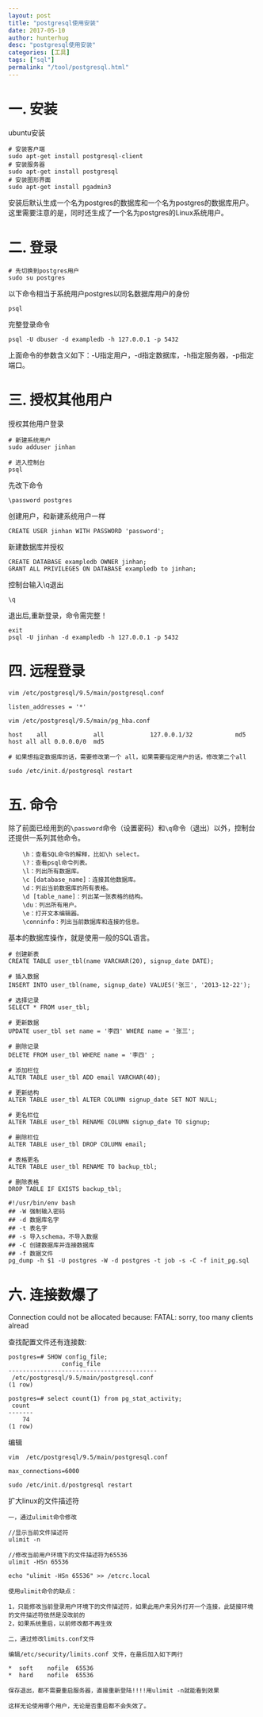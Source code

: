 ```yaml
---
layout: post
title: "postgresql使用安装"
date: 2017-05-10
author: hunterhug
desc: "postgresql使用安装"
categories: [工具]
tags: ["sql"]
permalink: "/tool/postgresql.html"
--- 
```


# 一. 安装

ubuntu安装
```
# 安装客户端
sudo apt-get install postgresql-client
# 安装服务器
sudo apt-get install postgresql
# 安装图形界面
sudo apt-get install pgadmin3
```

安装后默认生成一个名为postgres的数据库和一个名为postgres的数据库用户。这里需要注意的是，同时还生成了一个名为postgres的Linux系统用户。

# 二. 登录

```
# 先切换到postgres用户
sudo su postgres
```

以下命令相当于系统用户postgres以同名数据库用户的身份

```
psql
```

完整登录命令

```
psql -U dbuser -d exampledb -h 127.0.0.1 -p 5432
```

上面命令的参数含义如下：-U指定用户，-d指定数据库，-h指定服务器，-p指定端口。

# 三. 授权其他用户

授权其他用户登录
```
# 新建系统用户
sudo adduser jinhan

# 进入控制台
psql
```

先改下命令
```
\password postgres
```

创建用户，和新建系统用户一样
```
CREATE USER jinhan WITH PASSWORD 'password';
```

新建数据库并授权
```
CREATE DATABASE exampledb OWNER jinhan;
GRANT ALL PRIVILEGES ON DATABASE exampledb to jinhan;
```

控制台输入\q退出
```
\q
```

退出后,重新登录，命令需完整！
```
exit
psql -U jinhan -d exampledb -h 127.0.0.1 -p 5432
```

# 四. 远程登录

```
vim /etc/postgresql/9.5/main/postgresql.conf

listen_addresses = '*'  

vim /etc/postgresql/9.5/main/pg_hba.conf

host    all             all             127.0.0.1/32            md5
host all all 0.0.0.0/0  md5

# 如果想指定数据库的话，需要修改第一个 all，如果需要指定用户的话，修改第二个all

sudo /etc/init.d/postgresql restart
```

# 五. 命令

除了前面已经用到的`\password`命令（设置密码）和`\q`命令（退出）以外，控制台还提供一系列其他命令。

        \h：查看SQL命令的解释，比如\h select。
        \?：查看psql命令列表。
        \l：列出所有数据库。
        \c [database_name]：连接其他数据库。
        \d：列出当前数据库的所有表格。
        \d [table_name]：列出某一张表格的结构。
        \du：列出所有用户。
        \e：打开文本编辑器。
        \conninfo：列出当前数据库和连接的信息。

基本的数据库操作，就是使用一般的SQL语言。

    # 创建新表
    CREATE TABLE user_tbl(name VARCHAR(20), signup_date DATE);

    # 插入数据
    INSERT INTO user_tbl(name, signup_date) VALUES('张三', '2013-12-22');

    # 选择记录
    SELECT * FROM user_tbl;

    # 更新数据
    UPDATE user_tbl set name = '李四' WHERE name = '张三';

    # 删除记录
    DELETE FROM user_tbl WHERE name = '李四' ;

    # 添加栏位
    ALTER TABLE user_tbl ADD email VARCHAR(40);

    # 更新结构
    ALTER TABLE user_tbl ALTER COLUMN signup_date SET NOT NULL;

    # 更名栏位
    ALTER TABLE user_tbl RENAME COLUMN signup_date TO signup;

    # 删除栏位
    ALTER TABLE user_tbl DROP COLUMN email;

    # 表格更名
    ALTER TABLE user_tbl RENAME TO backup_tbl;

    # 删除表格
    DROP TABLE IF EXISTS backup_tbl;
    
    #!/usr/bin/env bash
    ## -W 强制输入密码
    ## -d 数据库名字
    ## -t 表名字
    ## -s 导入schema，不导入数据
    ## -C 创建数据库并连接数据库
    ## -f 数据文件
    pg_dump -h $1 -U postgres -W -d postgres -t job -s -C -f init_pg.sql

# 六. 连接数爆了


Connection could not be allocated because: FATAL: sorry, too many clients alread

查找配置文件还有连接数:

```
postgres=# SHOW config_file;
               config_file                
------------------------------------------
 /etc/postgresql/9.5/main/postgresql.conf
(1 row)

postgres=# select count(1) from pg_stat_activity;
 count 
-------
    74
(1 row)
```

编辑

```
vim  /etc/postgresql/9.5/main/postgresql.conf

max_connections=6000

sudo /etc/init.d/postgresql restart
```

扩大linux的文件描述符

```
一，通过ulimit命令修改
 
//显示当前文件描述符
ulimit -n
 
//修改当前用户环境下的文件描述符为65536
ulimit -HSn 65536
 
echo "ulimit -HSn 65536" >> /etcrc.local
 
使用ulimit命令的缺点：
 
1，只能修改当前登录用户环境下的文件描述符，如果此用户来另外打开一个连接，此链接环境的文件描述符依然是没改前的
2，如果系统重启，以前修改都不再生效
 
二，通过修改limits.conf文件
 
编辑/etc/security/limits.conf 文件，在最后加入如下两行
 
*  soft    nofile  65536
*  hard    nofile  65536
 
保存退出，都不需要重启服务器，直接重新登陆!!!!用ulimit -n就能看到效果
 
这样无论使用哪个用户，无论是否重启都不会失效了。
```
